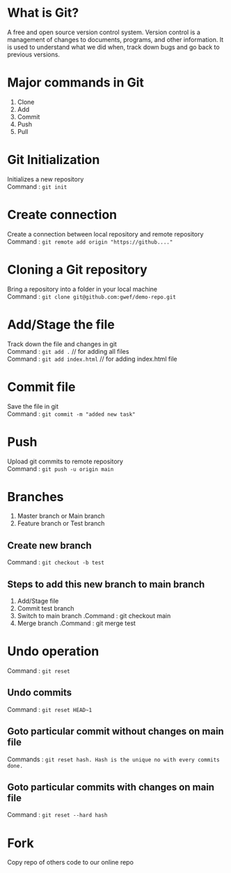 # What is Git?

A free and open source version control system. Version control is a management of changes to documents, programs, and other information. It is used to understand what we did when, track down bugs and go back to previous versions.

# Major commands in Git

1) Clone
2) Add
3) Commit
4) Push
5) Pull

# Git Initialization

Initializes a new repository
<br/>
Command : ``` git init ```

# Create connection

Create a connection between local repository and remote repository
<br/>
Command : ```git remote add origin "https://github...." ```

# Cloning a Git repository

Bring a repository into a folder in your local machine
<br/>
Command : ```git clone git@github.com:gwef/demo-repo.git```

# Add/Stage the file

Track down the file and changes in git
<br/>
Command : ```git add .```  // for adding all files
<br/>
Command : ```git add index.html```  // for adding index.html file

# Commit file

Save the file in git
<br/>
Command : ```git commit -m "added new task"```

# Push

Upload git commits to remote repository
<br/>
Command : ```git push -u origin main```

# Branches

1) Master branch or Main branch
2) Feature branch or Test branch

## Create new branch

Command : ```git checkout -b test```

## Steps to add this new branch to main branch

1) Add/Stage file
2) Commit test branch
3) Switch to main branch .Command : git checkout main
4) Merge branch .Command : git merge test

# Undo operation

Command : ```git reset```

## Undo commits

Command : ```git reset HEAD~1```

## Goto particular commit without changes on main file

Commands : ```git reset hash. Hash is the unique no with every commits done.```

## Goto particular commits with changes on main file

Command : ```git reset --hard hash```

# Fork

Copy repo of others code to our online repo
